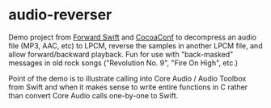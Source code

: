 # audio-reverser

Demo project from [Forward Swift](http://forwardswift.com) and [CocoaConf](http://cocoaconf.com) to decompress an audio file (MP3, AAC, etc) to LPCM, reverse the samples in another LPCM file, and allow forward/backward playback. Fun for use with "back-masked" messages in old rock songs ("Revolution No. 9", "Fire On High", etc.)

Point of the demo is to illustrate calling into Core Audio / Audio Toolbox from Swift and when it makes sense to write entire functions in C rather than convert Core Audio calls one-by-one to Swift.
